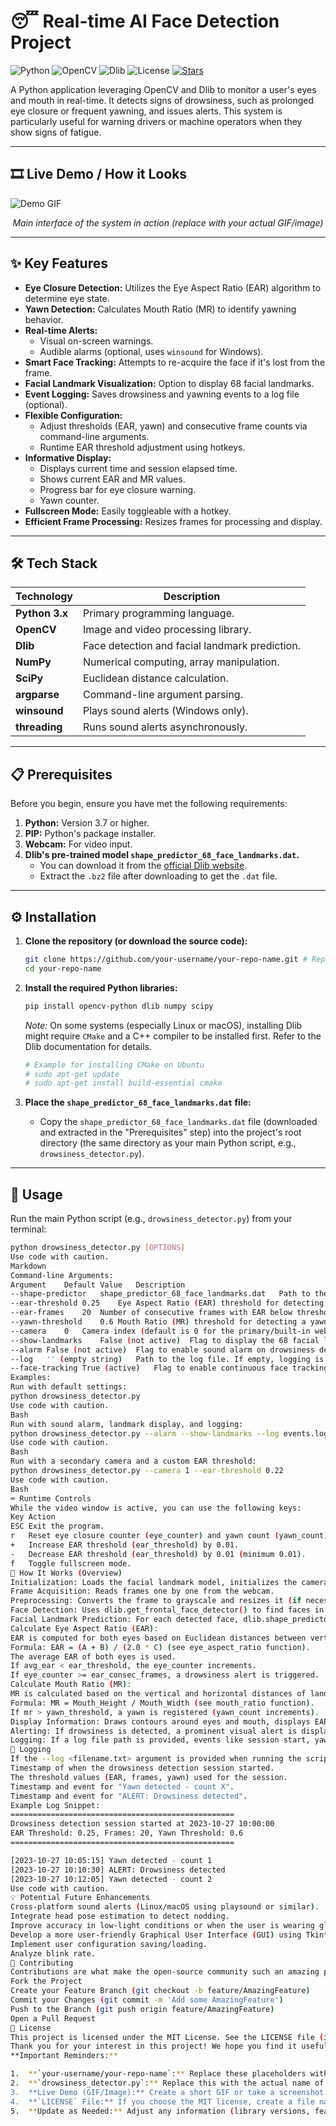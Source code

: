 # 😴 Real-time AI Face Detection Project 

![Python](https://img.shields.io/badge/Python-3.7+-blue?logo=python&logoColor=white)
![OpenCV](https://img.shields.io/badge/OpenCV-4.x-green?logo=opencv&logoColor=white)
![Dlib](https.img.shields.io/badge/Dlib-19.x-orange)
![License](https.img.shields.io/badge/License-MIT-brightgreen)
[![Stars](https://img.shields.io/github/stars/your-username/your-repo-name?style=social)](https://github.com/your-username/your-repo-name/stargazers) <!-- Replace your-username/your-repo-name -->

A Python application leveraging OpenCV and Dlib to monitor a user's eyes and mouth in real-time. It detects signs of drowsiness, such as prolonged eye closure or frequent yawning, and issues alerts. This system is particularly useful for warning drivers or machine operators when they show signs of fatigue.

---

## 🎞️ Live Demo / How it Looks

![Demo GIF](https://user-images.githubusercontent.com/your-github-id/your-repo-id/path-to-your-demo.gif)
*<p align="center">Main interface of the system in action (replace with your actual GIF/image)</p>*

---

## ✨ Key Features

*   **Eye Closure Detection:** Utilizes the Eye Aspect Ratio (EAR) algorithm to determine eye state.
*   **Yawn Detection:** Calculates Mouth Ratio (MR) to identify yawning behavior.
*   **Real-time Alerts:**
    *   Visual on-screen warnings.
    *   Audible alarms (optional, uses `winsound` for Windows).
*   **Smart Face Tracking:** Attempts to re-acquire the face if it's lost from the frame.
*   **Facial Landmark Visualization:** Option to display 68 facial landmarks.
*   **Event Logging:** Saves drowsiness and yawning events to a log file (optional).
*   **Flexible Configuration:**
    *   Adjust thresholds (EAR, yawn) and consecutive frame counts via command-line arguments.
    *   Runtime EAR threshold adjustment using hotkeys.
*   **Informative Display:**
    *   Displays current time and session elapsed time.
    *   Shows current EAR and MR values.
    *   Progress bar for eye closure warning.
    *   Yawn counter.
*   **Fullscreen Mode:** Easily toggleable with a hotkey.
*   **Efficient Frame Processing:** Resizes frames for processing and display.

---

## 🛠️ Tech Stack

| Technology      | Description                                      |
|-----------------|--------------------------------------------------|
| **Python 3.x**  | Primary programming language.                    |
| **OpenCV**      | Image and video processing library.              |
| **Dlib**        | Face detection and facial landmark prediction.   |
| **NumPy**       | Numerical computing, array manipulation.         |
| **SciPy**       | Euclidean distance calculation.                  |
| **argparse**    | Command-line argument parsing.                   |
| **winsound**    | Plays sound alerts (Windows only).               |
| **threading**   | Runs sound alerts asynchronously.                |

---

## 📋 Prerequisites

Before you begin, ensure you have met the following requirements:

1.  **Python:** Version 3.7 or higher.
2.  **PIP:** Python's package installer.
3.  **Webcam:** For video input.
4.  **Dlib's pre-trained model `shape_predictor_68_face_landmarks.dat`.**
    *   You can download it from the [official Dlib website](http://dlib.net/files/shape_predictor_68_face_landmarks.dat.bz2).
    *   Extract the `.bz2` file after downloading to get the `.dat` file.

---

## ⚙️ Installation

1.  **Clone the repository (or download the source code):**
    ```bash
    git clone https://github.com/your-username/your-repo-name.git # Replace with your repo URL
    cd your-repo-name
    ```

2.  **Install the required Python libraries:**
    ```bash
    pip install opencv-python dlib numpy scipy
    ```
    *Note:* On some systems (especially Linux or macOS), installing Dlib might require `CMake` and a C++ compiler to be installed first. Refer to the Dlib documentation for details.
    ```bash
    # Example for installing CMake on Ubuntu
    # sudo apt-get update
    # sudo apt-get install build-essential cmake
    ```

3.  **Place the `shape_predictor_68_face_landmarks.dat` file:**
    *   Copy the `shape_predictor_68_face_landmarks.dat` file (downloaded and extracted in the "Prerequisites" step) into the project's root directory (the same directory as your main Python script, e.g., `drowsiness_detector.py`).

---

## 🚀 Usage

Run the main Python script (e.g., `drowsiness_detector.py`) from your terminal:

```bash
python drowsiness_detector.py [OPTIONS]
Use code with caution.
Markdown
Command-line Arguments:
Argument	Default Value	Description
--shape-predictor	shape_predictor_68_face_landmarks.dat	Path to the Dlib facial landmark predictor file.
--ear-threshold	0.25	Eye Aspect Ratio (EAR) threshold for detecting closed eyes.
--ear-frames	20	Number of consecutive frames with EAR below threshold to trigger an alarm.
--yawn-threshold	0.6	Mouth Ratio (MR) threshold for detecting a yawn.
--camera	0	Camera index (default is 0 for the primary/built-in webcam).
--show-landmarks	False (not active)	Flag to display the 68 facial landmarks on the face.
--alarm	False (not active)	Flag to enable sound alarm on drowsiness detection.
--log	'' (empty string)	Path to the log file. If empty, logging is disabled.
--face-tracking	True (active)	Flag to enable continuous face tracking and re-detection if face is lost.
Examples:
Run with default settings:
python drowsiness_detector.py
Use code with caution.
Bash
Run with sound alarm, landmark display, and logging:
python drowsiness_detector.py --alarm --show-landmarks --log events.log
Use code with caution.
Bash
Run with a secondary camera and a custom EAR threshold:
python drowsiness_detector.py --camera 1 --ear-threshold 0.22
Use code with caution.
Bash
⌨️ Runtime Controls
While the video window is active, you can use the following keys:
Key	Action
ESC	Exit the program.
r	Reset eye closure counter (eye_counter) and yawn count (yawn_count).
+	Increase EAR threshold (ear_threshold) by 0.01.
-	Decrease EAR threshold (ear_threshold) by 0.01 (minimum 0.01).
f	Toggle fullscreen mode.
🔬 How It Works (Overview)
Initialization: Loads the facial landmark model, initializes the camera, and sets parameters.
Frame Acquisition: Reads frames one by one from the webcam.
Preprocessing: Converts the frame to grayscale and resizes it (if necessary).
Face Detection: Uses dlib.get_frontal_face_detector() to find faces in the grayscale image.
Facial Landmark Prediction: For each detected face, dlib.shape_predictor() localizes 68 specific points (eyes, nose, mouth, jawline).
Calculate Eye Aspect Ratio (EAR):
EAR is computed for both eyes based on Euclidean distances between vertical and horizontal eye landmarks.
Formula: EAR = (A + B) / (2.0 * C) (see eye_aspect_ratio function).
The average EAR of both eyes is used.
If avg_ear < ear_threshold, the eye_counter increments.
If eye_counter >= ear_consec_frames, a drowsiness alert is triggered.
Calculate Mouth Ratio (MR):
MR is calculated based on the vertical and horizontal distances of landmarks around the mouth.
Formula: MR = Mouth_Height / Mouth_Width (see mouth_ratio function).
If mr > yawn_threshold, a yawn is registered (yawn_count increments).
Display Information: Draws contours around eyes and mouth, displays EAR, MR, time, alerts, and progress bars on the frame.
Alerting: If drowsiness is detected, a prominent visual alert is displayed, and an audio alarm is played (if --alarm flag is enabled).
Logging: If a log file path is provided, events like session start, yawns, and drowsiness alerts are recorded with timestamps.
📝 Logging
If the --log <filename.txt> argument is provided when running the script, a log file will be created (or appended to if it already exists) with the following information:
Timestamp of when the drowsiness detection session started.
The threshold values (EAR, frames, yawn) used for the session.
Timestamp and event for "Yawn detected - count X".
Timestamp and event for "ALERT: Drowsiness detected".
Example Log Snippet:
==================================================
Drowsiness detection session started at 2023-10-27 10:00:00
EAR Threshold: 0.25, Frames: 20, Yawn Threshold: 0.6
==================================================

[2023-10-27 10:05:15] Yawn detected - count 1
[2023-10-27 10:10:30] ALERT: Drowsiness detected
[2023-10-27 10:12:05] Yawn detected - count 2
Use code with caution.
💡 Potential Future Enhancements
Cross-platform sound alerts (Linux/macOS using playsound or similar).
Integrate head pose estimation to detect nodding.
Improve accuracy in low-light conditions or when the user is wearing glasses.
Develop a more user-friendly Graphical User Interface (GUI) using Tkinter, PyQt, or Kivy.
Implement user configuration saving/loading.
Analyze blink rate.
🤝 Contributing
Contributions are what make the open-source community such an amazing place to learn, inspire, and create. Any contributions you make are greatly appreciated.
Fork the Project
Create your Feature Branch (git checkout -b feature/AmazingFeature)
Commit your Changes (git commit -m 'Add some AmazingFeature')
Push to the Branch (git push origin feature/AmazingFeature)
Open a Pull Request
📜 License
This project is licensed under the MIT License. See the LICENSE file (if available) for more details.
Thank you for your interest in this project! We hope you find it useful.
**Important Reminders:**

1.  **`your-username/your-repo-name`:** Replace these placeholders with your actual GitHub username and repository name for the badges and links to work correctly.
2.  **`drowsiness_detector.py`:** Replace this with the actual name of your main Python script if it's different.
3.  **Live Demo (GIF/Image):** Create a short GIF or take a screenshot of your program in action and add it to the "Live Demo" section. Upload the image/GIF to a GitHub issue or an image hosting service and use its link.
4.  **`LICENSE` File:** If you choose the MIT license, create a file named `LICENSE` in your project's root directory and paste the MIT license text into it. You can easily find MIT license templates online.
5.  **Update as Needed:** Adjust any information (library versions, features, etc.) to accurately reflect your project.
